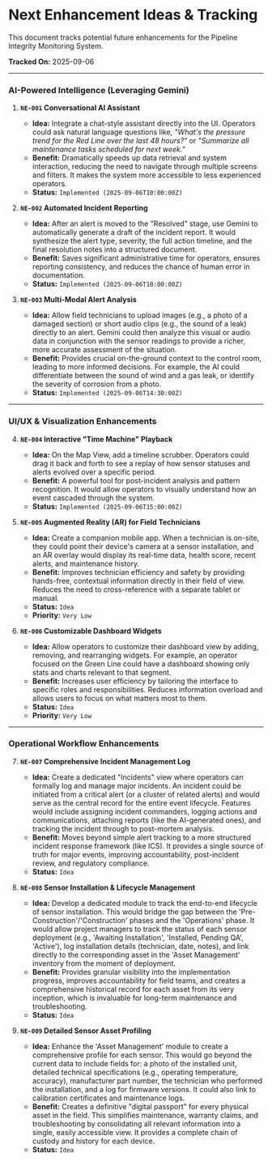 # Next Enhancement Ideas & Tracking

This document tracks potential future enhancements for the Pipeline Integrity Monitoring System.

**Tracked On:** 2025-09-06

---

### AI-Powered Intelligence (Leveraging Gemini)

1.  **`NE-001` Conversational AI Assistant**
    -   **Idea:** Integrate a chat-style assistant directly into the UI. Operators could ask natural language questions like, *"What's the pressure trend for the Red Line over the last 48 hours?"* or *"Summarize all maintenance tasks scheduled for next week."*
    -   **Benefit:** Dramatically speeds up data retrieval and system interaction, reducing the need to navigate through multiple screens and filters. It makes the system more accessible to less experienced operators.
    -   **Status:** `Implemented (2025-09-06T10:00:00Z)`

2.  **`NE-002` Automated Incident Reporting**
    -   **Idea:** After an alert is moved to the "Resolved" stage, use Gemini to automatically generate a draft of the incident report. It would synthesize the alert type, severity, the full action timeline, and the final resolution notes into a structured document.
    -   **Benefit:** Saves significant administrative time for operators, ensures reporting consistency, and reduces the chance of human error in documentation.
    -   **Status:** `Implemented (2025-09-06T10:00:00Z)`

3.  **`NE-003` Multi-Modal Alert Analysis**
    -   **Idea:** Allow field technicians to upload images (e.g., a photo of a damaged section) or short audio clips (e.g., the sound of a leak) directly to an alert. Gemini could then analyze this visual or audio data in conjunction with the sensor readings to provide a richer, more accurate assessment of the situation.
    -   **Benefit:** Provides crucial on-the-ground context to the control room, leading to more informed decisions. For example, the AI could differentiate between the sound of wind and a gas leak, or identify the severity of corrosion from a photo.
    -   **Status:** `Implemented (2025-09-06T14:30:00Z)`

---

### UI/UX & Visualization Enhancements

4.  **`NE-004` Interactive "Time Machine" Playback**
    -   **Idea:** On the Map View, add a timeline scrubber. Operators could drag it back and forth to see a replay of how sensor statuses and alerts evolved over a specific period.
    -   **Benefit:** A powerful tool for post-incident analysis and pattern recognition. It would allow operators to visually understand how an event cascaded through the system.
    -   **Status:** `Implemented (2025-09-06T15:00:00Z)`

5.  **`NE-005` Augmented Reality (AR) for Field Technicians**
    -   **Idea:** Create a companion mobile app. When a technician is on-site, they could point their device's camera at a sensor installation, and an AR overlay would display its real-time data, health score, recent alerts, and maintenance history.
    -   **Benefit:** Improves technician efficiency and safety by providing hands-free, contextual information directly in their field of view. Reduces the need to cross-reference with a separate tablet or manual.
    -   **Status:** `Idea`
    -   **Priority:** `Very Low`

6.  **`NE-006` Customizable Dashboard Widgets**
    -   **Idea:** Allow operators to customize their dashboard view by adding, removing, and rearranging widgets. For example, an operator focused on the Green Line could have a dashboard showing only stats and charts relevant to that segment.
    -   **Benefit:** Increases user efficiency by tailoring the interface to specific roles and responsibilities. Reduces information overload and allows users to focus on what matters most to them.
    -   **Status:** `Idea`
    -   **Priority:** `Very Low`

---

### Operational Workflow Enhancements

7.  **`NE-007` Comprehensive Incident Management Log**
    -   **Idea:** Create a dedicated "Incidents" view where operators can formally log and manage major incidents. An incident could be initiated from a critical alert (or a cluster of related alerts) and would serve as the central record for the entire event lifecycle. Features would include assigning incident commanders, logging actions and communications, attaching reports (like the AI-generated ones), and tracking the incident through to post-mortem analysis.
    -   **Benefit:** Moves beyond simple alert tracking to a more structured incident response framework (like ICS). It provides a single source of truth for major events, improving accountability, post-incident review, and regulatory compliance.
    -   **Status:** `Idea`

8.  **`NE-008` Sensor Installation & Lifecycle Management**
    -   **Idea:** Develop a dedicated module to track the end-to-end lifecycle of sensor installation. This would bridge the gap between the 'Pre-Construction'/'Construction' phases and the 'Operations' phase. It would allow project managers to track the status of each sensor deployment (e.g., 'Awaiting Installation', 'Installed, Pending QA', 'Active'), log installation details (technician, date, notes), and link directly to the corresponding asset in the 'Asset Management' inventory from the moment of deployment.
    -   **Benefit:** Provides granular visibility into the implementation progress, improves accountability for field teams, and creates a comprehensive historical record for each asset from its very inception, which is invaluable for long-term maintenance and troubleshooting.
    -   **Status:** `Idea`

9.  **`NE-009` Detailed Sensor Asset Profiling**
    -   **Idea:** Enhance the 'Asset Management' module to create a comprehensive profile for each sensor. This would go beyond the current data to include fields for: a photo of the installed unit, detailed technical specifications (e.g., operating temperature, accuracy), manufacturer part number, the technician who performed the installation, and a log for firmware versions. It could also link to calibration certificates and maintenance logs.
    -   **Benefit:** Creates a definitive "digital passport" for every physical asset in the field. This simplifies maintenance, warranty claims, and troubleshooting by consolidating all relevant information into a single, easily accessible view. It provides a complete chain of custody and history for each device.
    -   **Status:** `Idea`